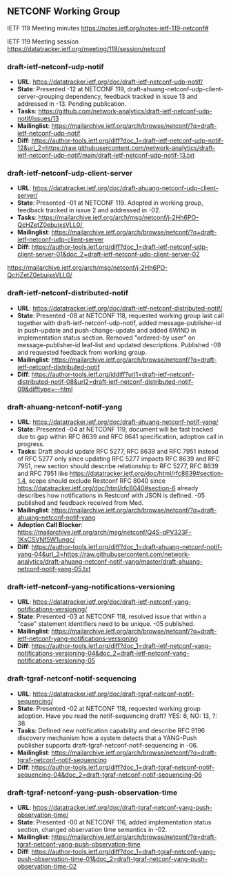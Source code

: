 ## NETCONF Working Group

IETF 119 Meeting minutes
https://notes.ietf.org/notes-ietf-119-netconf#

IETF 119 Meeting session
https://datatracker.ietf.org/meeting/119/session/netconf

### draft-ietf-netconf-udp-notif
* **URL**: https://datatracker.ietf.org/doc/draft-ietf-netconf-udp-notif/
* **State**: Presented -12 at NETCONF 119, draft-ahuang-netconf-udp-client-server-grouping dependency, feedback tracked in issue 13 and addressed in -13. Pending publication.
* **Tasks**: https://github.com/network-analytics/draft-ietf-netconf-udp-notif/issues/13
* **Mailinglist**: https://mailarchive.ietf.org/arch/browse/netconf/?q=draft-ietf-netconf-udp-notif
* **Diff**: https://author-tools.ietf.org/diff?doc_1=draft-ietf-netconf-udp-notif-12&url_2=https://raw.githubusercontent.com/network-analytics/draft-ietf-netconf-udp-notif/main/draft-ietf-netconf-udp-notif-13.txt

### draft-ietf-netconf-udp-client-server
* **URL**: https://datatracker.ietf.org/doc/draft-ahuang-netconf-udp-client-server/
* **State**: Presented -01 at NETCONF 119. Adopted in working group, feedback tracked in issue 2 and addressed in -02.
* **Tasks**: https://mailarchive.ietf.org/arch/msg/netconf/j-2Hh6PO-QcHZetZ0ebujxsVLL0/, 
* **Mailinglist**: https://mailarchive.ietf.org/arch/browse/netconf/?q=draft-ietf-netconf-udp-client-server
* **Diff**: https://author-tools.ietf.org/diff?doc_1=draft-ietf-netconf-udp-client-server-01&doc_2=draft-ietf-netconf-udp-client-server-02

https://mailarchive.ietf.org/arch/msg/netconf/j-2Hh6PO-QcHZetZ0ebujxsVLL0/

### draft-ietf-netconf-distributed-notif
* **URL**: https://datatracker.ietf.org/doc/draft-ietf-netconf-distributed-notif/
* **State**: Presented -08 at NETCONF 118, requested working group last call together with draft-ietf-netconf-udp-notif, added message-publisher-id in push-update and push-change-update and added 6WIND in implementation status section. Removed "ordered-by user" on message-publisher-id leaf-list and updated descriptions. Published -09 and requested feedback from working group.
* **Mailinglist**: https://mailarchive.ietf.org/arch/browse/netconf/?q=draft-ietf-netconf-distributed-notif
* **Diff**: https://author-tools.ietf.org/iddiff?url1=draft-ietf-netconf-distributed-notif-08&url2=draft-ietf-netconf-distributed-notif-09&difftype=--html

### draft-ahuang-netconf-notif-yang
* **URL**: https://datatracker.ietf.org/doc/draft-ahuang-netconf-notif-yang/
* **State**: Presented -04 at NETCONF 119, document will be fast tracked due to gap within RFC 8639 and RFC 8641 specification, adoption call in progress. 
* **Tasks**: Draft should update RFC 5277, RFC 8639 and RFC 7951 instead of RFC 5277 only since updating RFC 5277 impacts RFC 8639 and RFC 7951, new section should describe relationship to RFC 5277, RFC 8639 and RFC 7951 like https://datatracker.ietf.org/doc/html/rfc8639#section-1.4, scope should exclude Restconf RFC 8040 since https://datatracker.ietf.org/doc/html/rfc8040#section-6 already describes how notifications in Restconf with JSON is defined. -05 published and feedback received from Med.
* **Mailinglist**: https://mailarchive.ietf.org/arch/browse/netconf/?q=draft-ahuang-netconf-notif-yang
* **Adoption Call Blocker**: https://mailarchive.ietf.org/arch/msg/netconf/Q4S-qPV323F-1KsCSVNf5W1ungc/
* **Diff**: https://author-tools.ietf.org/diff?doc_1=draft-ahuang-netconf-notif-yang-04&url_2=https://raw.githubusercontent.com/network-analytics/draft-ahuang-netconf-notif-yang/master/draft-ahuang-netconf-notif-yang-05.txt

### draft-ietf-netconf-yang-notifications-versioning
* **URL**: https://datatracker.ietf.org/doc/draft-ietf-netconf-yang-notifications-versioning/
* **State**: Presented -03 at NETCONF 118, resolved issue that within  a "case" statement identifiers need to be unique. -05 published.
* **Mailinglist**: https://mailarchive.ietf.org/arch/browse/netconf/?q=draft-ietf-netconf-yang-notifications-versioning
* **Diff**: https://author-tools.ietf.org/diff?doc_1=draft-ietf-netconf-yang-notifications-versioning-04&doc_2=draft-ietf-netconf-yang-notifications-versioning-05

### draft-tgraf-netconf-notif-sequencing
* **URL**: https://datatracker.ietf.org/doc/draft-tgraf-netconf-notif-sequencing/
* **State**: Presented -02 at NETCONF 118, requested working group adoption. Have you read the notif-sequencing draft? YES: 6, NO: 13, ?: 38. 
* **Tasks**: Defined new notification capability and describe RFC 9196 discovery mechanism how a system detects that a YANG-Push publisher supports draft-tgraf-netconf-notif-sequencing in -06.
* **Mailinglist**: https://mailarchive.ietf.org/arch/browse/netconf/?q=draft-tgraf-netconf-notif-sequencing
* **Diff**: https://author-tools.ietf.org/diff?doc_1=draft-tgraf-netconf-notif-sequencing-04&doc_2=draft-tgraf-netconf-notif-sequencing-06

### draft-tgraf-netconf-yang-push-observation-time
* **URL**: https://datatracker.ietf.org/doc/draft-tgraf-netconf-yang-push-observation-time/
* **State**: Presented -00 at NETCONF 116, added implementation status section, changed observation time semantics in -02.
* **Mailinglist**: https://mailarchive.ietf.org/arch/browse/netconf/?q=draft-tgraf-netconf-yang-push-observation-time
* **Diff**: https://author-tools.ietf.org/diff?doc_1=draft-tgraf-netconf-yang-push-observation-time-01&doc_2=draft-tgraf-netconf-yang-push-observation-time-02